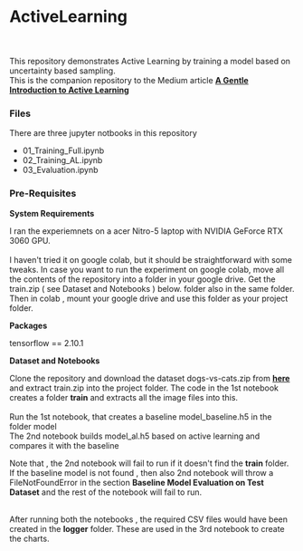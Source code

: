 # ActiveLearning
<br><br>
This repository demonstrates Active Learning by training a model based on uncertainty based sampling.<br> This is the companion repository to the Medium article __[A Gentle Introduction to Active Learning](https://arindam-dey.medium.com/a-gentle-introduction-to-active-learning-e983b9d175cb)__

### Files
There are three jupyter notbooks in this repository
- 01_Training_Full.ipynb
- 02_Training_AL.ipynb
- 03_Evaluation.ipynb

### Pre-Requisites

__System Requirements__<br>

I ran the experiemnets on a acer Nitro-5 laptop with NVIDIA GeForce RTX 3060 GPU.<br><br>
I haven't tried it on google colab, but it should be straightforward with some tweaks. In case you want to run the experiment on google colab, move all the contents of the repository into a folder in your google drive. Get the train.zip ( see Dataset and Notebooks ) below. folder also in the same folder. Then in colab , mount your google drive and use this folder as your project folder.

__Packages__<br>

tensorflow == 2.10.1

__Dataset and Notebooks__<br>

Clone the repository and download the dataset dogs-vs-cats.zip from __[here](https://www.kaggle.com/competitions/dogs-vs-cats/data)__ and extract train.zip into the project folder. The code in the 1st notebook creates a folder __train__ and extracts all the image files into this.<br><br>
Run the 1st notebook, that creates a baseline model_baseline.h5 in the folder model<br>
The 2nd notebook builds model_al.h5 based on active learning and compares it with the baseline<br>

Note that , the 2nd notebook will fail to run if it doesn't find the __train__ folder. If the baseline model is not found , then also 2nd notebook will throw a FileNotFoundError in the section __Baseline Model Evaluation on Test Dataset__ and the rest of the notebook will fail to run.<br><br>

After running both the notebooks , the required CSV files would have been created in the __logger__ folder. These are used in the 3rd notebook to create the charts.
